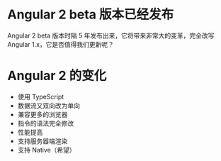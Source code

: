 # Angular 2 beta 版本已经发布
Angular 2 beta 版本时隔 5 年发布出来，它将带来非常大的变革，完全改写 Angular 1.x，它是否值得我们更新呢？
# Angular 2 的变化
* 使用 TypeScript
* 数据流又双向改为单向
* 兼容更多的浏览器
* 指令的语法完全修改
* 性能提高
* 支持服务器端渲染
* 支持 Native（希望）
